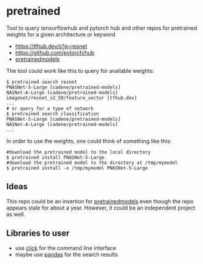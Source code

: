# pretrained

Tool to query tensorflowhub and pytorch hub and other repos for pretrained weights for a given architecture or keyword

- https://tfhub.dev/s?q=resnet
- https://github.com/pytorch/hub
- [pretrainedmodels](https://github.com/cadene/pretrained-models.pytorch)

The tool could work like this to query for available weights:

``` shell
$ pretrained search resnet
PNASNet-5-Large [cadene/pretrained-models]
NASNet-A-Large [cadene/pretrained-models]
imagenet/resnet_v2_50/feature_vector [tfhub.dev]
...
# or query for a type of network
$ pretrained search classification
PNASNet-5-Large [cadene/pretrained-models]
NASNet-A-Large [cadene/pretrained-models]
...
```

In order to use the weights, one could think of something like this:

``` shell
#download the pretrained model to the local directory
$ pretrained install PNASNet-5-Large
#download the pretrained model to the directory at /tmp/mymodel
$ pretrained install -o /tmp/mymodel PNASNet-5-Large
```

## Ideas

This repo could be an insertion for [pretrainedmodels](https://github.com/cadene/pretrained-models.pytorch) even though the repo appears stale for about a year. However, it could be an independent project as well.

## Libraries to user

- use [click](https://click.palletsprojects.com/en/7.x/) for the command line interface
- maybe use [pandas](https://pandas.pydata.org/pandas-docs/stable/) for the search results
